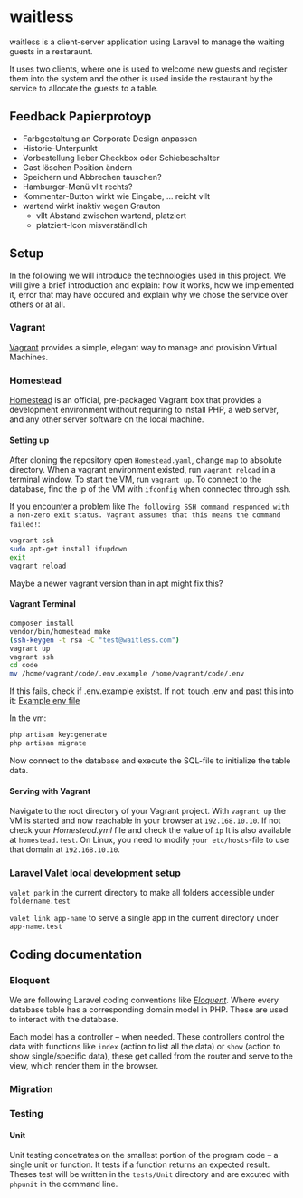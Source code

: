 # waitless

waitless is a client-server application using Laravel to manage the waiting guests in a restaraunt.

It uses two clients, where one is used to welcome new guests and register them into the system and the other is used inside the restaurant by the service to allocate the guests to a table.

## Feedback Papierprotoyp
* Farbgestaltung an Corporate Design anpassen
* Historie-Unterpunkt
* Vorbestellung lieber Checkbox oder Schiebeschalter
* Gast löschen Position ändern
* Speichern und Abbrechen tauschen?
* Hamburger-Menü vllt rechts?
* Kommentar-Button wirkt wie Eingabe, ... reicht vllt
* wartend wirkt inaktiv wegen Grauton
    * vllt Abstand zwischen wartend, platziert
    * platziert-Icon misverständlich


## Setup

In the following we will introduce the technologies used in this project. We will give a brief introduction and explain: how it works, how we implemented it, error that may have occured and explain why we chose the service over others or at all.

### Vagrant

[Vagrant](https://www.vagrantup.com/) provides a simple, elegant way to manage and provision Virtual Machines.

### Homestead

[Homestead](https://laravel.com/docs/5.6/homestead) is an official, pre-packaged Vagrant box that provides a development environment without requiring to install PHP, a web server, and any other server software on the local machine.

#### Setting up

After cloning the repository open `Homestead.yaml`, change `map` to absolute directory.
When a vagrant environment existed, run `vagrant reload` in a terminal window.
To start the VM, run `vagrant up`.
To connect to the database, find the ip of the VM with `ifconfig` when connected through ssh.

If you encounter a problem like `The following SSH command responded with a non-zero exit status.
Vagrant assumes that this means the command failed!`:

```bash
vagrant ssh
sudo apt-get install ifupdown
exit
vagrant reload
```

Maybe a newer vagrant version than in apt might fix this?

#### Vagrant Terminal

```bash
composer install
vendor/bin/homestead make
(ssh-keygen -t rsa -C "test@waitless.com")
vagrant up
vagrant ssh
cd code
mv /home/vagrant/code/.env.example /home/vagrant/code/.env
```

If this fails, check if .env.example existst. If not: touch .env and past this into it: [Example env file](https://github.com/laravel/laravel/blob/master/.env.example)

In the vm:

```bash
php artisan key:generate
php artisan migrate
```

Now connect to the database and execute the SQL-file to initialize the table data.

#### Serving with Vagrant

Navigate to the root directory of your Vagrant project. With `vagrant up` the VM is started and now reachable in your browser at `192.168.10.10`. If not check your _Homestead.yml_ file and check the value of `ip`
It is also available at `homestead.test`. On Linux, you need to modify `your etc/hosts`-file to use that domain at `192.168.10.10`.

### Laravel Valet local development setup

`valet park` in the current directory to make all folders accessible under `foldername.test`

`valet link app-name` to serve a single app in the current directory under `app-name.test`

## Coding documentation

### Eloquent

We are following Laravel coding conventions like [_Eloquent_](https://laravel.com/docs/5.4/eloquent). Where every database table has a corresponding domain model in PHP. These are used to interact with the database.

Each model has a controller – when needed. These controllers control the data with functions like `index` (action to list all the data) or `show` (action to show single/specific data), these get called from the router and serve to the view, which render them in the browser.

### Migration

### Testing

#### Unit

Unit testing concetrates on the smallest portion of the program code – a single unit or function. It tests if a function returns an expected result.
Theses test will be written in the `tests/Unit` directory and are excuted with `phpunit` in the command line.
